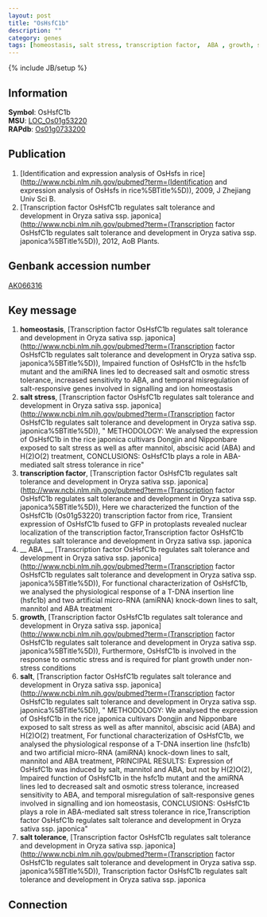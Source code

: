 ```yaml
---
layout: post
title: "OsHsfC1b"
description: ""
category: genes
tags: [homeostasis, salt stress, transcription factor,  ABA , growth, salt, salt tolerance]
---
```

{% include JB/setup %}

## Information
__Symbol__: OsHsfC1b  
__MSU__: [LOC_Os01g53220](http://rice.plantbiology.msu.edu/cgi-bin/ORF_infopage.cgi?orf=LOC_Os01g53220)  
__RAPdb__: [Os01g0733200](http://rapdb.dna.affrc.go.jp/viewer/gbrowse_details/irgsp1?name=Os01g0733200)  

## Publication
1. [Identification and expression analysis of OsHsfs in rice](http://www.ncbi.nlm.nih.gov/pubmed?term=(Identification and expression analysis of OsHsfs in rice%5BTitle%5D)), 2009, J Zhejiang Univ Sci B.
2. [Transcription factor OsHsfC1b regulates salt tolerance and development in Oryza sativa ssp. japonica](http://www.ncbi.nlm.nih.gov/pubmed?term=(Transcription factor OsHsfC1b regulates salt tolerance and development in Oryza sativa ssp. japonica%5BTitle%5D)), 2012, AoB Plants.

## Genbank accession number
[AK066316](http://www.ncbi.nlm.nih.gov/nuccore/AK066316)

## Key message
1. __homeostasis__, [Transcription factor OsHsfC1b regulates salt tolerance and development in Oryza sativa ssp. japonica](http://www.ncbi.nlm.nih.gov/pubmed?term=(Transcription factor OsHsfC1b regulates salt tolerance and development in Oryza sativa ssp. japonica%5BTitle%5D)),  Impaired function of OsHsfC1b in the hsfc1b mutant and the amiRNA lines led to decreased salt and osmotic stress tolerance, increased sensitivity to ABA, and temporal misregulation of salt-responsive genes involved in signalling and ion homeostasis
2. __salt stress__, [Transcription factor OsHsfC1b regulates salt tolerance and development in Oryza sativa ssp. japonica](http://www.ncbi.nlm.nih.gov/pubmed?term=(Transcription factor OsHsfC1b regulates salt tolerance and development in Oryza sativa ssp. japonica%5BTitle%5D)), " METHODOLOGY: We analysed the expression of OsHsfC1b in the rice japonica cultivars Dongjin and Nipponbare exposed to salt stress as well as after mannitol, abscisic acid (ABA) and H(2)O(2) treatment, CONCLUSIONS: OsHsfC1b plays a role in ABA-mediated salt stress tolerance in rice"
3. __transcription factor__, [Transcription factor OsHsfC1b regulates salt tolerance and development in Oryza sativa ssp. japonica](http://www.ncbi.nlm.nih.gov/pubmed?term=(Transcription factor OsHsfC1b regulates salt tolerance and development in Oryza sativa ssp. japonica%5BTitle%5D)),  Here we characterized the function of the OsHsfC1b (Os01g53220) transcription factor from rice, Transient expression of OsHsfC1b fused to GFP in protoplasts revealed nuclear localization of the transcription factor,Transcription factor OsHsfC1b regulates salt tolerance and development in Oryza sativa ssp. japonica
4. __ ABA __, [Transcription factor OsHsfC1b regulates salt tolerance and development in Oryza sativa ssp. japonica](http://www.ncbi.nlm.nih.gov/pubmed?term=(Transcription factor OsHsfC1b regulates salt tolerance and development in Oryza sativa ssp. japonica%5BTitle%5D)),  For functional characterization of OsHsfC1b, we analysed the physiological response of a T-DNA insertion line (hsfc1b) and two artificial micro-RNA (amiRNA) knock-down lines to salt, mannitol and ABA treatment
5. __growth__, [Transcription factor OsHsfC1b regulates salt tolerance and development in Oryza sativa ssp. japonica](http://www.ncbi.nlm.nih.gov/pubmed?term=(Transcription factor OsHsfC1b regulates salt tolerance and development in Oryza sativa ssp. japonica%5BTitle%5D)),  Furthermore, OsHsfC1b is involved in the response to osmotic stress and is required for plant growth under non-stress conditions
6. __salt__, [Transcription factor OsHsfC1b regulates salt tolerance and development in Oryza sativa ssp. japonica](http://www.ncbi.nlm.nih.gov/pubmed?term=(Transcription factor OsHsfC1b regulates salt tolerance and development in Oryza sativa ssp. japonica%5BTitle%5D)), " METHODOLOGY: We analysed the expression of OsHsfC1b in the rice japonica cultivars Dongjin and Nipponbare exposed to salt stress as well as after mannitol, abscisic acid (ABA) and H(2)O(2) treatment, For functional characterization of OsHsfC1b, we analysed the physiological response of a T-DNA insertion line (hsfc1b) and two artificial micro-RNA (amiRNA) knock-down lines to salt, mannitol and ABA treatment, PRINCIPAL RESULTS: Expression of OsHsfC1b was induced by salt, mannitol and ABA, but not by H(2)O(2), Impaired function of OsHsfC1b in the hsfc1b mutant and the amiRNA lines led to decreased salt and osmotic stress tolerance, increased sensitivity to ABA, and temporal misregulation of salt-responsive genes involved in signalling and ion homeostasis, CONCLUSIONS: OsHsfC1b plays a role in ABA-mediated salt stress tolerance in rice,Transcription factor OsHsfC1b regulates salt tolerance and development in Oryza sativa ssp. japonica"
7. __salt tolerance__, [Transcription factor OsHsfC1b regulates salt tolerance and development in Oryza sativa ssp. japonica](http://www.ncbi.nlm.nih.gov/pubmed?term=(Transcription factor OsHsfC1b regulates salt tolerance and development in Oryza sativa ssp. japonica%5BTitle%5D)), Transcription factor OsHsfC1b regulates salt tolerance and development in Oryza sativa ssp. japonica

## Connection


